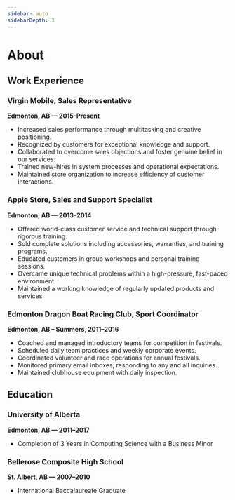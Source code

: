 ```yaml
---
sidebar: auto
sidebarDepth: 3
---
```

# About

## Work Experience

### Virgin Mobile, Sales Representative 
**Edmonton, AB — 2015–Present**
- Increased sales performance through multitasking and creative positioning.
- Recognized by customers for exceptional knowledge and support.
- Collaborated to overcome sales objections and foster genuine belief in our services.
- Trained new-hires in system processes and operational expectations.
- Maintained store organization to increase efficiency of customer interactions.

### Apple Store, Sales and Support Specialist 
**Edmonton, AB — 2013–2014**
- Offered world-class customer service and technical support through rigorous training.
- Sold complete solutions including accessories, warranties, and training programs.
- Educated customers in group workshops and personal training sessions.
- Overcame unique technical problems within a high-pressure, fast-paced environment.
- Maintained a working knowledge of regularly updated products and services.

### Edmonton Dragon Boat Racing Club, Sport Coordinator
**Edmonton, AB – Summers, 2011–2016**
- Coached and managed introductory teams for competition in festivals.
- Scheduled daily team practices and weekly corporate events.
- Coordinated volunteer and race operations for annual festivals.
- Monitored primary email inboxes, responding to any and all inquiries.
- Maintained clubhouse equipment with daily inspection.

## Education

### University of Alberta
**Edmonton, AB — 2011–2017**
- Completion of 3 Years in Computing Science with a Business Minor

### Bellerose Composite High School 
**St. Albert, AB — 2007–2010**
- International Baccalaureate Graduate
 
